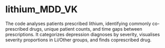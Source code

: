 # lithium_MDD_VK
The code analyses patients prescribed lithium, identifying commonly co-prescribed drugs, unique patient counts, and time gaps between prescriptions. It categorizes depression diagnoses by severity, visualises severity proportions in Li/Other groups, and finds coprescribed drug.
